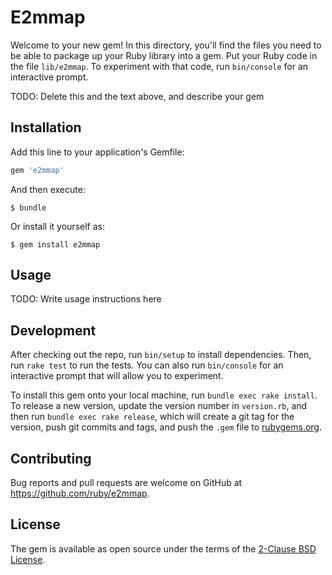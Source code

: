 # E2mmap

Welcome to your new gem! In this directory, you'll find the files you need to be able to package up your Ruby library into a gem. Put your Ruby code in the file `lib/e2mmap`. To experiment with that code, run `bin/console` for an interactive prompt.

TODO: Delete this and the text above, and describe your gem

## Installation

Add this line to your application's Gemfile:

```ruby
gem 'e2mmap'
```

And then execute:

    $ bundle

Or install it yourself as:

    $ gem install e2mmap

## Usage

TODO: Write usage instructions here

## Development

After checking out the repo, run `bin/setup` to install dependencies. Then, run `rake test` to run the tests. You can also run `bin/console` for an interactive prompt that will allow you to experiment.

To install this gem onto your local machine, run `bundle exec rake install`. To release a new version, update the version number in `version.rb`, and then run `bundle exec rake release`, which will create a git tag for the version, push git commits and tags, and push the `.gem` file to [rubygems.org](https://rubygems.org).

## Contributing

Bug reports and pull requests are welcome on GitHub at https://github.com/ruby/e2mmap.

## License

The gem is available as open source under the terms of the [2-Clause BSD License](https://opensource.org/licenses/BSD-2-Clause).
